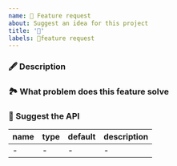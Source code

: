 ```yaml
---
name: 🙏 Feature request
about: Suggest an idea for this project
title: '🙏'
labels: 🙏feature request
---
```


### 🖋 Description

<!-- Required! -->
<!-- 请填写你具体的问题描述，请不要惜字如金，尽可能的多提供一些你能想到的有用信息 -->

### 🏞 What problem does this feature solve

<!-- Required! -->
<!-- 这个功能能解决什么问题？-->

### 🧐 Suggest the API

<!-- 如果需要新增 API, 你希望怎么设计？-->

| name | type | default | description |
| ---- | ---- | ------- | ----------- |
| -    | -    | -       | -           |
